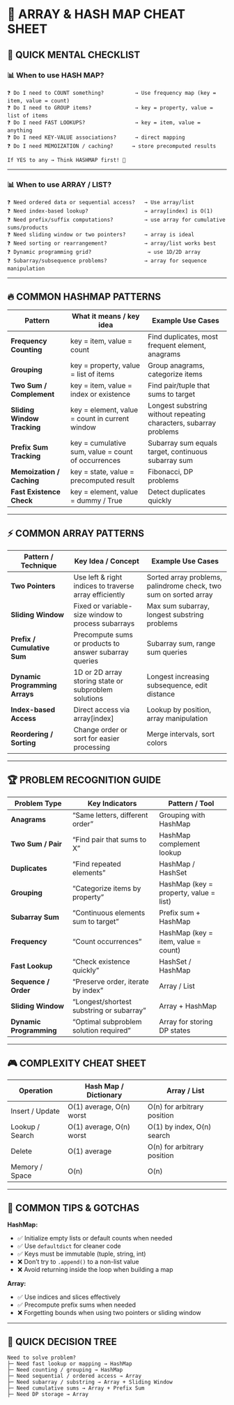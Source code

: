 

# 🚀 ARRAY & HASH MAP CHEAT SHEET

## 🧠 QUICK MENTAL CHECKLIST

### 📊 When to use HASH MAP?

```
❓ Do I need to COUNT something?          → Use frequency map (key = item, value = count)
❓ Do I need to GROUP items?              → key = property, value = list of items
❓ Do I need FAST LOOKUPS?                → key = item, value = anything
❓ Do I need KEY-VALUE associations?      → direct mapping
❓ Do I need MEMOIZATION / caching?      → store precomputed results

If YES to any → Think HASHMAP first! 🎯
```

---

### 📊 When to use ARRAY / LIST?

```
❓ Need ordered data or sequential access?   → Use array/list
❓ Need index-based lookup?                  → array[index] is O(1)
❓ Need prefix/suffix computations?          → use array for cumulative sums/products
❓ Need sliding window or two pointers?      → array is ideal
❓ Need sorting or rearrangement?            → array/list works best
❓ Dynamic programming grid?                  → use 1D/2D array
❓ Subarray/subsequence problems?            → array for sequence manipulation
```

---

## 🔥 COMMON HASHMAP PATTERNS

| **Pattern**                 | **What it means / key idea**                       | **Example Use Cases**                                             |
| --------------------------- | -------------------------------------------------- | ----------------------------------------------------------------- |
| **Frequency Counting**      | key = item, value = count                          | Find duplicates, most frequent element, anagrams                  |
| **Grouping**                | key = property, value = list of items              | Group anagrams, categorize items                                  |
| **Two Sum / Complement**    | key = item, value = index or existence             | Find pair/tuple that sums to target                               |
| **Sliding Window Tracking** | key = element, value = count in current window     | Longest substring without repeating characters, subarray problems |
| **Prefix Sum Tracking**     | key = cumulative sum, value = count of occurrences | Subarray sum equals target, continuous subarray sum               |
| **Memoization / Caching**   | key = state, value = precomputed result            | Fibonacci, DP problems                                            |
| **Fast Existence Check**    | key = element, value = dummy / True                | Detect duplicates quickly                                         |

---

## ⚡ COMMON ARRAY PATTERNS

| **Pattern / Technique**        | **Key Idea / Concept**                                 | **Example Use Cases**                                            |
| ------------------------------ | ------------------------------------------------------ | ---------------------------------------------------------------- |
| **Two Pointers**               | Use left & right indices to traverse array efficiently | Sorted array problems, palindrome check, two sum on sorted array |
| **Sliding Window**             | Fixed or variable-size window to process subarrays     | Max sum subarray, longest substring problems                     |
| **Prefix / Cumulative Sum**    | Precompute sums or products to answer subarray queries | Subarray sum, range sum queries                                  |
| **Dynamic Programming Arrays** | 1D or 2D array storing state or subproblem solutions   | Longest increasing subsequence, edit distance                    |
| **Index-based Access**         | Direct access via array\[index]                        | Lookup by position, array manipulation                           |
| **Reordering / Sorting**       | Change order or sort for easier processing             | Merge intervals, sort colors                                     |

---

## 🏆 PROBLEM RECOGNITION GUIDE

| **Problem Type**        | **Key Indicators**                       | **Pattern / Tool**                     |
| ----------------------- | ---------------------------------------- | -------------------------------------- |
| **Anagrams**            | “Same letters, different order”          | Grouping with HashMap                  |
| **Two Sum / Pair**      | “Find pair that sums to X”               | HashMap complement lookup              |
| **Duplicates**          | “Find repeated elements”                 | HashMap / HashSet                      |
| **Grouping**            | “Categorize items by property”           | HashMap (key = property, value = list) |
| **Subarray Sum**        | “Continuous elements sum to target”      | Prefix sum + HashMap                   |
| **Frequency**           | “Count occurrences”                      | HashMap (key = item, value = count)    |
| **Fast Lookup**         | “Check existence quickly”                | HashSet / HashMap                      |
| **Sequence / Order**    | “Preserve order, iterate by index”       | Array / List                           |
| **Sliding Window**      | “Longest/shortest substring or subarray” | Array + HashMap                        |
| **Dynamic Programming** | “Optimal subproblem solution required”   | Array for storing DP states            |

---

## 🎮 COMPLEXITY CHEAT SHEET

| **Operation**   | **Hash Map / Dictionary** | **Array / List**            |
| --------------- | ------------------------- | --------------------------- |
| Insert / Update | O(1) average, O(n) worst  | O(n) for arbitrary position |
| Lookup / Search | O(1) average, O(n) worst  | O(1) by index, O(n) search  |
| Delete          | O(1) average              | O(n) for arbitrary position |
| Memory / Space  | O(n)                      | O(n)                        |

---

## 🧩 COMMON TIPS & GOTCHAS

**HashMap:**

* ✅ Initialize empty lists or default counts when needed
* ✅ Use `defaultdict` for cleaner code
* ✅ Keys must be immutable (tuple, string, int)
* ❌ Don’t try to `.append()` to a non-list value
* ❌ Avoid returning inside the loop when building a map

**Array:**

* ✅ Use indices and slices effectively
* ✅ Precompute prefix sums when needed
* ❌ Forgetting bounds when using two pointers or sliding window

---

## 🎯 QUICK DECISION TREE

```
Need to solve problem?
├─ Need fast lookup or mapping → HashMap
├─ Need counting / grouping → HashMap
├─ Need sequential / ordered access → Array
├─ Need subarray / substring → Array + Sliding Window
├─ Need cumulative sums → Array + Prefix Sum
├─ Need DP storage → Array
```


